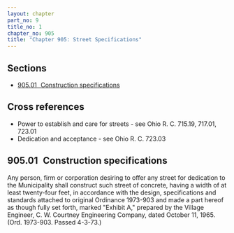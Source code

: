 ```yaml
---
layout: chapter
part_no: 9
title_no: 1
chapter_no: 905
title: "Chapter 905: Street Specifications"
---
```


## Sections

* [905.01   Construction specifications](#90501-construction-specifications)

## Cross references

* Power to establish and care for streets - see Ohio R. C. 715.19, 717.01,
723.01
* Dedication and acceptance - see Ohio R. C. 723.03

## 905.01   Construction specifications

Any person, firm or corporation desiring to offer any street for dedication to
the Municipality shall construct such street of concrete, having a width of at
least twenty-four feet, in accordance with the design, specifications and
standards attached to original Ordinance 1973-903 and made a part hereof as
though fully set forth, marked "Exhibit A," prepared by the Village Engineer, C.
W. Courtney Engineering Company, dated October 11, 1965.\
(Ord. 1973-903. Passed 4-3-73.)
